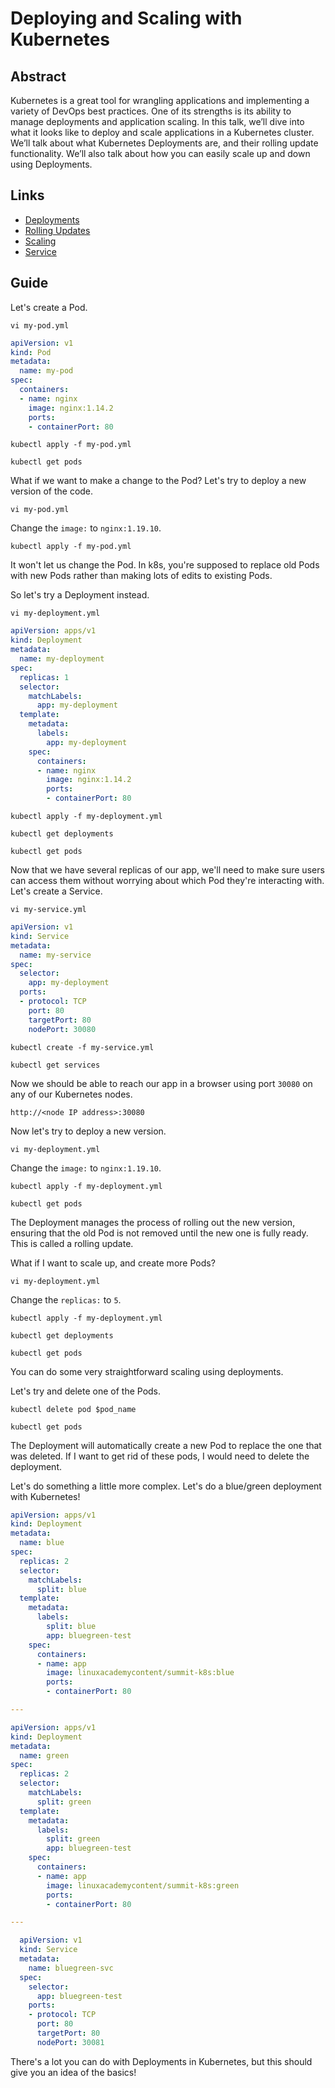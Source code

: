 # Deploying and Scaling with Kubernetes

## Abstract
Kubernetes is a great tool for wrangling applications and implementing a variety of DevOps best practices. One of its strengths is its ability to manage deployments and application scaling. In this talk, we’ll dive into what it looks like to deploy and scale applications in a Kubernetes cluster. We’ll talk about what Kubernetes Deployments are, and their rolling update functionality. We’ll also talk about how you can easily scale up and down using Deployments.

## Links
- [Deployments](https://kubernetes.io/docs/concepts/workloads/controllers/deployment/)
- [Rolling Updates](https://kubernetes.io/docs/concepts/workloads/controllers/deployment/#updating-a-deployment)
- [Scaling](https://kubernetes.io/docs/concepts/workloads/controllers/deployment/#scaling-a-deployment)
- [Service](https://kubernetes.io/docs/concepts/services-networking/service/)

## Guide
Let's create a Pod.

```
vi my-pod.yml
```

```yaml
apiVersion: v1
kind: Pod
metadata:
  name: my-pod
spec:
  containers:
  - name: nginx
    image: nginx:1.14.2
    ports:
    - containerPort: 80
```

```
kubectl apply -f my-pod.yml

kubectl get pods
```

What if we want to make a change to the Pod? Let's try to deploy a new version of the code.

```
vi my-pod.yml
```

Change the `image:` to `nginx:1.19.10`.

```
kubectl apply -f my-pod.yml
```

It won't let us change the Pod. In k8s, you're supposed to replace old Pods with new Pods rather than making lots of edits to existing Pods.

So let's try a Deployment instead.

```
vi my-deployment.yml
```

```yaml
apiVersion: apps/v1
kind: Deployment
metadata:
  name: my-deployment
spec:
  replicas: 1
  selector:
    matchLabels:
      app: my-deployment
  template:
    metadata:
      labels:
        app: my-deployment
    spec:
      containers:
      - name: nginx
        image: nginx:1.14.2
        ports:
        - containerPort: 80
```

```
kubectl apply -f my-deployment.yml

kubectl get deployments

kubectl get pods
```

Now that we have several replicas of our app, we'll need to make sure users can access them without worrying about which Pod they're interacting with. Let's create a Service.

```
vi my-service.yml
```

```yaml
apiVersion: v1
kind: Service
metadata:
  name: my-service
spec:
  selector:
    app: my-deployment
  ports:
  - protocol: TCP
    port: 80
    targetPort: 80
    nodePort: 30080
```

```
kubectl create -f my-service.yml

kubectl get services
```

Now we should be able to reach our app in a browser using port `30080` on any of our Kubernetes nodes.

```
http://<node IP address>:30080
```

Now let's try to deploy a new version.

```
vi my-deployment.yml
```

Change the `image:` to `nginx:1.19.10`.

```
kubectl apply -f my-deployment.yml

kubectl get pods
```

The Deployment manages the process of rolling out the new version, ensuring that the old Pod is not removed until the new one is fully ready. This is called a rolling update.

What if I want to scale up, and create more Pods?

```
vi my-deployment.yml
```

Change the `replicas:` to `5`.

```
kubectl apply -f my-deployment.yml

kubectl get deployments

kubectl get pods
```

You can do some very straightforward scaling using deployments.

Let's try and delete one of the Pods.

```
kubectl delete pod $pod_name

kubectl get pods
```

The Deployment will automatically create a new Pod to replace the one that was deleted. If I want to get rid of these pods, I would need to delete the deployment.

Let's do something a little more complex. Let's do a blue/green deployment with Kubernetes!

```yaml
apiVersion: apps/v1
kind: Deployment
metadata:
  name: blue
spec:
  replicas: 2
  selector:
    matchLabels:
      split: blue
  template:
    metadata:
      labels:
        split: blue
        app: bluegreen-test
    spec:
      containers:
      - name: app
        image: linuxacademycontent/summit-k8s:blue
        ports:
        - containerPort: 80

---

apiVersion: apps/v1
kind: Deployment
metadata:
  name: green
spec:
  replicas: 2
  selector:
    matchLabels:
      split: green
  template:
    metadata:
      labels:
        split: green
        app: bluegreen-test
    spec:
      containers:
      - name: app
        image: linuxacademycontent/summit-k8s:green
        ports:
        - containerPort: 80

---

  apiVersion: v1
  kind: Service
  metadata:
    name: bluegreen-svc
  spec:
    selector:
      app: bluegreen-test
    ports:
    - protocol: TCP
      port: 80
      targetPort: 80
      nodePort: 30081
```

There's a lot you can do with Deployments in Kubernetes, but this should give you an idea of the basics!
